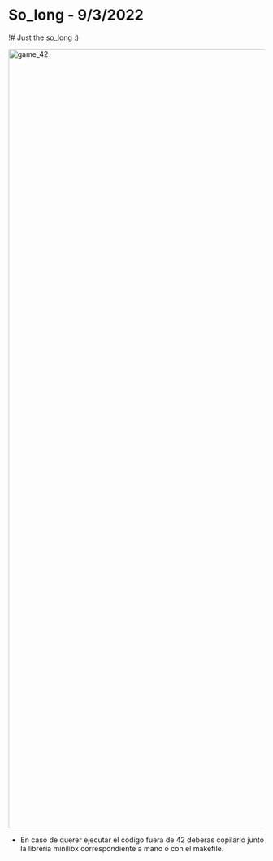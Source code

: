 # So_long - 9/3/2022

!# Just the so_long :)

<img width="1534" alt="game_42" src="https://user-images.githubusercontent.com/101202198/223564187-953f8f52-49e6-4db6-a031-0c8b0b96ff5a.png">

- En caso de querer ejecutar el codigo fuera de 42 deberas copilarlo junto la libreria minilibx correspondiente a mano o con el makefile.
